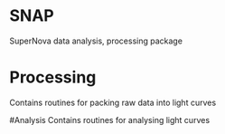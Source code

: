 # SNAP
SuperNova data analysis, processing package

# Processing
Contains routines for packing raw data into light curves

#Analysis
Contains routines for analysing light curves
